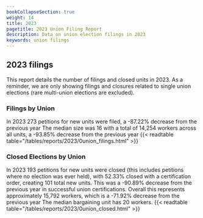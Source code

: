 ```yaml
---
bookCollapseSection: true
weight: 14
title: 2023
pagetitle: 2023 Union Filing Report
description: Data on union election filings in 2023
keywords: union filings
---
```


## 2023 filings

This report details the number of filings and closed units in 2023. As a reminder, we are only showing filings and closures related to single union elections (rare multi-union elections are excluded).

### Filings by Union
In 2023 273 petitions for new units were filed, a -87.22% decrease from the previous year The median size was 16 with a total of 14,254 workers across all units, a -93.85% decrease from the previous year
{{< readtable table="/tables/reports/2023/0union_filings.html" >}}

### Closed Elections by Union
In 2023 193 petitions for new units were closed (this includes petitions where no election was ever held), with 52.33% closed with a certification order, creating 101 total new units. This was a -90.89% decrease from the previous year in successful union certifications. Overall this represents approximately 15,792 workers, which is a -71.92% decrease from the previous year The median bargaining unit has 20 workers.
{{< readtable table="/tables/reports/2023/0union_closed.html" >}}
